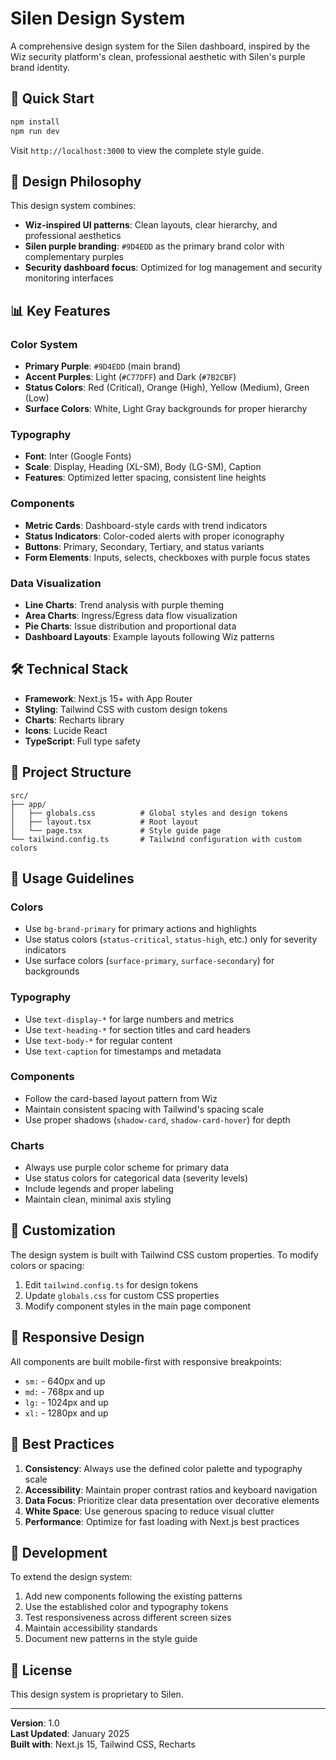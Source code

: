 # Silen Design System

A comprehensive design system for the Silen dashboard, inspired by the Wiz security platform's clean, professional aesthetic with Silen's purple brand identity.

## 🚀 Quick Start

```bash
npm install
npm run dev
```

Visit `http://localhost:3000` to view the complete style guide.

## 🎨 Design Philosophy

This design system combines:

- **Wiz-inspired UI patterns**: Clean layouts, clear hierarchy, and professional aesthetics
- **Silen purple branding**: `#9D4EDD` as the primary brand color with complementary purples
- **Security dashboard focus**: Optimized for log management and security monitoring interfaces

## 📊 Key Features

### Color System
- **Primary Purple**: `#9D4EDD` (main brand)
- **Accent Purples**: Light (`#C77DFF`) and Dark (`#7B2CBF`)
- **Status Colors**: Red (Critical), Orange (High), Yellow (Medium), Green (Low)
- **Surface Colors**: White, Light Gray backgrounds for proper hierarchy

### Typography
- **Font**: Inter (Google Fonts)
- **Scale**: Display, Heading (XL-SM), Body (LG-SM), Caption
- **Features**: Optimized letter spacing, consistent line heights

### Components
- **Metric Cards**: Dashboard-style cards with trend indicators
- **Status Indicators**: Color-coded alerts with proper iconography
- **Buttons**: Primary, Secondary, Tertiary, and status variants
- **Form Elements**: Inputs, selects, checkboxes with purple focus states

### Data Visualization
- **Line Charts**: Trend analysis with purple theming
- **Area Charts**: Ingress/Egress data flow visualization
- **Pie Charts**: Issue distribution and proportional data
- **Dashboard Layouts**: Example layouts following Wiz patterns

## 🛠 Technical Stack

- **Framework**: Next.js 15+ with App Router
- **Styling**: Tailwind CSS with custom design tokens
- **Charts**: Recharts library
- **Icons**: Lucide React
- **TypeScript**: Full type safety

## 📁 Project Structure

```
src/
├── app/
│   ├── globals.css          # Global styles and design tokens
│   ├── layout.tsx           # Root layout
│   └── page.tsx             # Style guide page
└── tailwind.config.ts       # Tailwind configuration with custom colors
```

## 🎯 Usage Guidelines

### Colors
- Use `bg-brand-primary` for primary actions and highlights
- Use status colors (`status-critical`, `status-high`, etc.) only for severity indicators
- Use surface colors (`surface-primary`, `surface-secondary`) for backgrounds

### Typography
- Use `text-display-*` for large numbers and metrics
- Use `text-heading-*` for section titles and card headers
- Use `text-body-*` for regular content
- Use `text-caption` for timestamps and metadata

### Components
- Follow the card-based layout pattern from Wiz
- Maintain consistent spacing with Tailwind's spacing scale
- Use proper shadows (`shadow-card`, `shadow-card-hover`) for depth

### Charts
- Always use purple color scheme for primary data
- Use status colors for categorical data (severity levels)
- Include legends and proper labeling
- Maintain clean, minimal axis styling

## 🔧 Customization

The design system is built with Tailwind CSS custom properties. To modify colors or spacing:

1. Edit `tailwind.config.ts` for design tokens
2. Update `globals.css` for custom CSS properties
3. Modify component styles in the main page component

## 📱 Responsive Design

All components are built mobile-first with responsive breakpoints:
- `sm:` - 640px and up
- `md:` - 768px and up  
- `lg:` - 1024px and up
- `xl:` - 1280px and up

## 🌟 Best Practices

1. **Consistency**: Always use the defined color palette and typography scale
2. **Accessibility**: Maintain proper contrast ratios and keyboard navigation
3. **Data Focus**: Prioritize clear data presentation over decorative elements
4. **White Space**: Use generous spacing to reduce visual clutter
5. **Performance**: Optimize for fast loading with Next.js best practices

## 🚧 Development

To extend the design system:

1. Add new components following the existing patterns
2. Use the established color and typography tokens
3. Test responsiveness across different screen sizes
4. Maintain accessibility standards
5. Document new patterns in the style guide

## 📄 License

This design system is proprietary to Silen.

---

**Version**: 1.0  
**Last Updated**: January 2025  
**Built with**: Next.js 15, Tailwind CSS, Recharts
